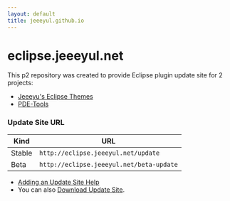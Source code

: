 ```yaml
---
layout: default
title: jeeeyul.github.io
---
```


# eclipse.jeeeyul.net

This p2 repository was created to provide Eclipse plugin update site for 2 projects:  

- [Jeeeyu's Eclipse Themes](https://github.com/jeeeyul/eclipse-themes)
- [PDE-Tools](https://github.com/jeeeyul/pde-tools)


### Update Site URL


| Kind   | URL                                      |
|--------|------------------------------------------|
| Stable | `http://eclipse.jeeeyul.net/update`      |
| Beta   | `http://eclipse.jeeeyul.net/beta-update` |

* [Adding an Update Site Help](http://marketplace.eclipse.org/updatesite/help?url=http://jeeeyul.github.io/update)
* You can also [Download Update Site](https://github.com/jeeeyul/jeeeyul.github.io/releases).